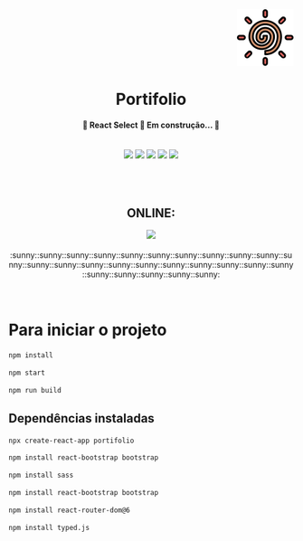 

<div align="right"><img src="https://github.com/lipollis/Imagens-Git/blob/main/sun.png" /></div>

<h1 align="center"> Portifolio </h1>

<h4 align="center"> 
	🚧  React Select 🚀 Em construção...  🚧
</h4>
<br>
<div align="center">
  <img src="https://cdn.jsdelivr.net/gh/devicons/devicon/icons/html5/html5-plain-wordmark.svg" width="70px" />
  <img src="https://cdn.jsdelivr.net/gh/devicons/devicon/icons/css3/css3-plain-wordmark.svg" width="70px" />
  <img src="https://cdn.jsdelivr.net/gh/devicons/devicon/icons/sass/sass-original.svg" width="70px" />
  <img src="https://cdn.jsdelivr.net/gh/devicons/devicon/icons/react/react-original-wordmark.svg" width="70px" />
  <img src="https://cdn.jsdelivr.net/gh/devicons/devicon/icons/bootstrap/bootstrap-plain-wordmark.svg" width="70px" />
  <br>
  <br>
</div>
<br>
<br>
<h2 align="center"> ONLINE: </h2>
  <div align="center"><a href=" " target="_blank" align-items-center>
    <img src="https://img.shields.io/badge/Netlify-00C7B7?style=for-the-badge&logo=netlify&logoColor=white"></img></a>
  </div>

<br>
<div align="center"> :sunny::sunny::sunny::sunny::sunny::sunny::sunny::sunny::sunny::sunny::sunny::sunny::sunny::sunny::sunny::sunny::sunny::sunny::sunny::sunny::sunny::sunny::sunny::sunny::sunny::sunny:</div>
<br>
<br>


# Para iniciar o projeto
```bash
npm install
```
```bash
npm start
```
```bash
npm run build
```

## Dependências instaladas
```bash
npx create-react-app portifolio
```
	
```bash
npm install react-bootstrap bootstrap
```

```bash
npm install sass
```

```bash
npm install react-bootstrap bootstrap
```

```bash
npm install react-router-dom@6
```
```bash
npm install typed.js
```